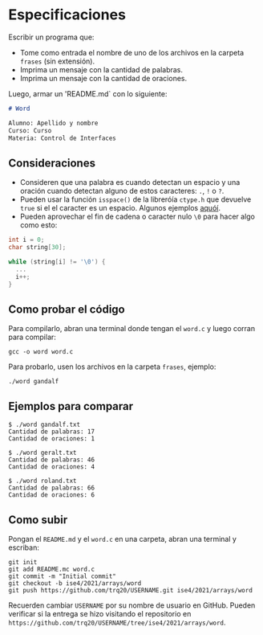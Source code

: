 # Especificaciones

Escribir un programa que: 
  - Tome como entrada el nombre de uno de los archivos en la carpeta `frases` (sin extensión).
  - Imprima un mensaje con la cantidad de palabras.
  - Imprima un mensaje con la cantidad de oraciones.
  
Luego, armar un 'README.md` con lo siguiente:

```markdown
# Word

Alumno: Apellido y nombre
Curso: Curso
Materia: Control de Interfaces
```

## Consideraciones

- Consideren que una palabra es cuando detectan un espacio y una oración cuando detectan alguno de estos caracteres: `.`, `!` o `?`.
- Pueden usar la función `isspace()` de la libreróía `ctype.h` que devuelve `true` si el el caracter es un espacio. Algunos ejemplos [aquóí](https://www.programiz.com/c-programming/library-function/ctype.h/isspace).
- Pueden aprovechar el fin de cadena o caracter nulo `\0` para hacer algo como esto:

```c
int i = 0;
char string[30];

while (string[i] != '\0') {
  ...
  i++;
}
```

## Como probar el código

Para compilarlo, abran una terminal donde tengan el `word.c` y luego corran para compilar:

```
gcc -o word word.c
```

Para probarlo, usen los archivos en la carpeta `frases`, ejemplo:

```
./word gandalf
```

## Ejemplos para comparar

```
$ ./word gandalf.txt
Cantidad de palabras: 17
Cantidad de oraciones: 1
```

```
$ ./word geralt.txt
Cantidad de palabras: 46
Cantidad de oraciones: 4
```

```
$ ./word roland.txt
Cantidad de palabras: 66
Cantidad de oraciones: 6
```

## Como subir

Pongan el `README.md` y el `word.c` en una carpeta, abran una terminal y escriban:

```
git init
git add README.mc word.c
git commit -m "Initial commit"
git checkout -b ise4/2021/arrays/word
git push https://github.com/trq20/USERNAME.git ise4/2021/arrays/word
```

Recuerden cambiar `USERNAME` por su nombre de usuario en GitHub. Pueden verificar si la entrega se hizo visitando el repositorio en `https://github.com/trq20/USERNAME/tree/ise4/2021/arrays/word`.

